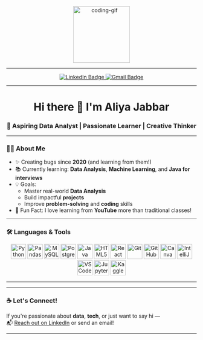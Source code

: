 <div align="center">
  <img src="https://media.giphy.com/media/M9gbBd9nbDrOTu1Mqx/giphy.gif" height="150" alt="coding-gif"/>
</div>

---

<div align="center">
  <a href="https://www.linkedin.com/in/aliya-jabbar/">
    <img src="https://img.shields.io/badge/LinkedIn-Aliya%20Jabbar-0077B5?style=for-the-badge&logo=linkedin&logoColor=white" alt="LinkedIn Badge"/>
  </a>
  <a href="mailto:aliyajabbar49@gmail.com">
    <img src="https://img.shields.io/badge/Gmail-Contact%20Me-D14836?style=for-the-badge&logo=gmail&logoColor=white" alt="Gmail Badge"/>
  </a>
</div>

---

<h1 align="center">Hi there  👋 I'm Aliya Jabbar</h1>

<h3 align="center">🌱 Aspiring Data Analyst | Passionate Learner | Creative Thinker</h3>

---

### 👩‍💻 About Me

- ✨ Creating bugs since **2020** (and learning from them!)
- 📚 Currently learning: **Data Analysis**, **Machine Learning**, and **Java for interviews**
- 💡 Goals:
  - Master real-world **Data Analysis**
  - Build impactful **projects**
  - Improve **problem-solving** and **coding** skills
- 🎥 Fun Fact: I love learning from **YouTube** more than traditional classes!

---

### 🛠 Languages & Tools

<div align="center">
  <img src="https://cdn.jsdelivr.net/gh/devicons/devicon/icons/python/python-original.svg" height="40" alt="Python"/>
  <img src="https://cdn.jsdelivr.net/gh/devicons/devicon/icons/pandas/pandas-original.svg" height="40" alt="Pandas"/>
  <img src="https://cdn.jsdelivr.net/gh/devicons/devicon/icons/mysql/mysql-original.svg" height="40" alt="MySQL"/>
  <img src="https://cdn.jsdelivr.net/gh/devicons/devicon/icons/postgresql/postgresql-original.svg" height="40" alt="PostgreSQL"/>
  <img src="https://cdn.jsdelivr.net/gh/devicons/devicon/icons/java/java-original.svg" height="40" alt="Java"/>
  <img src="https://cdn.jsdelivr.net/gh/devicons/devicon/icons/html5/html5-original.svg" height="40" alt="HTML5"/>
  <img src="https://cdn.jsdelivr.net/gh/devicons/devicon/icons/react/react-original.svg" height="40" alt="React"/>
  <img src="https://cdn.jsdelivr.net/gh/devicons/devicon/icons/git/git-original.svg" height="40" alt="Git"/>
  <img src="https://cdn.jsdelivr.net/gh/devicons/devicon/icons/github/github-original.svg" height="40" alt="GitHub"/>
  <img src="https://cdn.jsdelivr.net/gh/devicons/devicon/icons/canva/canva-original.svg" height="40" alt="Canva"/>
  <img src="https://cdn.jsdelivr.net/gh/devicons/devicon/icons/intellij/intellij-original.svg" height="40" alt="IntelliJ"/>
  <img src="https://cdn.jsdelivr.net/gh/devicons/devicon/icons/vscode/vscode-original.svg" height="40" alt="VSCode"/>
  <img src="https://cdn.jsdelivr.net/gh/devicons/devicon/icons/jupyter/jupyter-original.svg" height="40" alt="Jupyter"/>
  <img src="https://cdn.jsdelivr.net/gh/devicons/devicon/icons/kaggle/kaggle-original.svg" height="40" alt="Kaggle"/>
</div>

---



---

### ☕ Let's Connect!

If you're passionate about **data**, **tech**, or just want to say hi —  
📬 [Reach out on LinkedIn](https://www.linkedin.com/in/aliya-jabbar/) or send an email!

---

